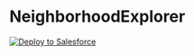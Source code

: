 # NeighborhoodExplorer

<a href="https://githubsfdeploy.herokuapp.com?owner=garazi&repo=NeighborhoodExplorer">
  <img alt="Deploy to Salesforce"
       src="https://raw.githubusercontent.com/afawcett/githubsfdeploy/master/deploy.png">
</a>
